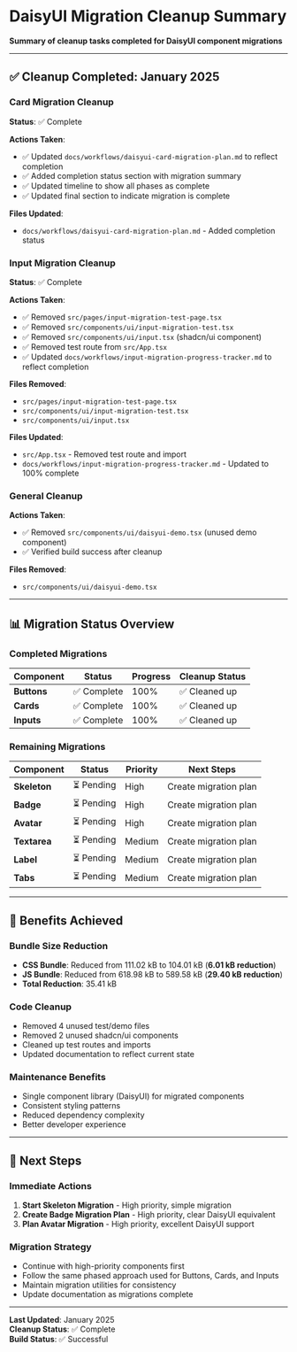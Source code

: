 # DaisyUI Migration Cleanup Summary

**Summary of cleanup tasks completed for DaisyUI component migrations**

---

## ✅ **Cleanup Completed: January 2025**

### **Card Migration Cleanup**

**Status**: ✅ Complete

**Actions Taken**:

- ✅ Updated `docs/workflows/daisyui-card-migration-plan.md` to reflect completion
- ✅ Added completion status section with migration summary
- ✅ Updated timeline to show all phases as complete
- ✅ Updated final section to indicate migration is complete

**Files Updated**:

- `docs/workflows/daisyui-card-migration-plan.md` - Added completion status

### **Input Migration Cleanup**

**Status**: ✅ Complete

**Actions Taken**:

- ✅ Removed `src/pages/input-migration-test-page.tsx`
- ✅ Removed `src/components/ui/input-migration-test.tsx`
- ✅ Removed `src/components/ui/input.tsx` (shadcn/ui component)
- ✅ Removed test route from `src/App.tsx`
- ✅ Updated `docs/workflows/input-migration-progress-tracker.md` to reflect completion

**Files Removed**:

- `src/pages/input-migration-test-page.tsx`
- `src/components/ui/input-migration-test.tsx`
- `src/components/ui/input.tsx`

**Files Updated**:

- `src/App.tsx` - Removed test route and import
- `docs/workflows/input-migration-progress-tracker.md` - Updated to 100% complete

### **General Cleanup**

**Actions Taken**:

- ✅ Removed `src/components/ui/daisyui-demo.tsx` (unused demo component)
- ✅ Verified build success after cleanup

**Files Removed**:

- `src/components/ui/daisyui-demo.tsx`

---

## 📊 **Migration Status Overview**

### **Completed Migrations**

| Component   | Status      | Progress | Cleanup Status |
| ----------- | ----------- | -------- | -------------- |
| **Buttons** | ✅ Complete | 100%     | ✅ Cleaned up  |
| **Cards**   | ✅ Complete | 100%     | ✅ Cleaned up  |
| **Inputs**  | ✅ Complete | 100%     | ✅ Cleaned up  |

### **Remaining Migrations**

| Component    | Status     | Priority | Next Steps            |
| ------------ | ---------- | -------- | --------------------- |
| **Skeleton** | ⏳ Pending | High     | Create migration plan |
| **Badge**    | ⏳ Pending | High     | Create migration plan |
| **Avatar**   | ⏳ Pending | High     | Create migration plan |
| **Textarea** | ⏳ Pending | Medium   | Create migration plan |
| **Label**    | ⏳ Pending | Medium   | Create migration plan |
| **Tabs**     | ⏳ Pending | Medium   | Create migration plan |

---

## 🎯 **Benefits Achieved**

### **Bundle Size Reduction**

- **CSS Bundle**: Reduced from 111.02 kB to 104.01 kB (**6.01 kB reduction**)
- **JS Bundle**: Reduced from 618.98 kB to 589.58 kB (**29.40 kB reduction**)
- **Total Reduction**: 35.41 kB

### **Code Cleanup**

- Removed 4 unused test/demo files
- Removed 2 unused shadcn/ui components
- Cleaned up test routes and imports
- Updated documentation to reflect current state

### **Maintenance Benefits**

- Single component library (DaisyUI) for migrated components
- Consistent styling patterns
- Reduced dependency complexity
- Better developer experience

---

## 🚀 **Next Steps**

### **Immediate Actions**

1. **Start Skeleton Migration** - High priority, simple migration
2. **Create Badge Migration Plan** - High priority, clear DaisyUI equivalent
3. **Plan Avatar Migration** - High priority, excellent DaisyUI support

### **Migration Strategy**

- Continue with high-priority components first
- Follow the same phased approach used for Buttons, Cards, and Inputs
- Maintain migration utilities for consistency
- Update documentation as migrations complete

---

**Last Updated**: January 2025  
**Cleanup Status**: ✅ Complete  
**Build Status**: ✅ Successful

